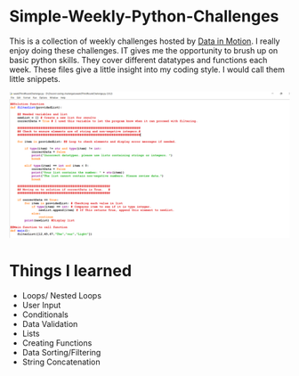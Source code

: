 # Simple-Weekly-Python-Challenges


This is a collection of weekly challenges hosted by [Data in Motion](https://www.linkedin.com/company/data-in-motion-llc/). I really enjoy doing these challenges. IT gives me the opportunity to brush up on basic python skills. They cover different datatypes and functions each week. These files give a little insight into my coding style. I would call them little snippets. 

![My code Sample!](https://github.com/Tellysone87/Simple-Weekly-Python-Challenges/blob/main/CodeExample.png)


# Things I learned

<ul>
  <li> Loops/ Nested Loops</li>
  <li> User Input</li>
  <li> Conditionals</li>
  <li> Data Validation</li>
  <li> Lists</li>
  <li> Creating Functions</li>
  <li> Data Sorting/Filtering</li>
  <li> String Concatenation</li>
</ul>
